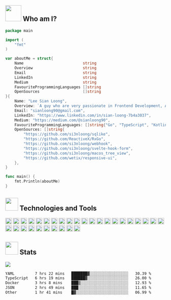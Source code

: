 

## <img src="https://media.giphy.com/media/VgCDAzcKvsR6OM0uWg/giphy.gif" width="50px" height="50px"> Who am I?

```go
package main

import (
    "fmt"
)

var aboutMe = struct{
    Name                          string
    Overview                      string
    Email                         string
    LinkedIn                      string
    Medium                        string
    FavouriteProgrammingLanguages []string
    OpenSources                   []string
}{
    Name: "Lee Sian Loong",
    Overview: `A guy who are very passionate in Frontend Development, Architecture Design and Opensource.`,
    Email: "sianloong90@gmail.com",
    LinkedIn: "https://www.linkedin.com/in/sian-loong-7b4a3037",
    Medium: "https://medium.com/@sianloong90",
    FavouriteProgrammingLanguages: []string{"Go", "TypeScript", "Kotlin"},
    OpenSources: []string{
        "https://github.com/si3nloong/sqlike",
        "https://github.com/ReactiveX/RxGo",
        "https://github.com/si3nloong/webhook",
        "https://github.com/si3nloong/svelte-hook-form",
        "https://github.com/si3nloong/macos_tree_view",
        "https://github.com/wetix/responsive-ui",
    },
}

func main() {
    fmt.Println(aboutMe)
}
```

## <img src="https://media.giphy.com/media/WmiXmdQ1KNlGa7srHF/giphy.gif" width="40px" height="40px" /> Technologies and Tools

<code><a href="https://go.dev/"><img height="20" src="https://cdn.svgporn.com/logos/go.svg"></a></code>
<code><a href="https://www.typescriptlang.org/"><img height="20" src="https://cdn.svgporn.com/logos/typescript-icon.svg"></a></code>
<code><a href="https://kotlinlang.org/"><img height="20" src="https://cdn.svgporn.com/logos/kotlin.svg"></a></code>
<code><a href="https://developer.apple.com/swift/"><img height="20" src="https://cdn.svgporn.com/logos/swift.svg"></a></code>
<code><a href="https://www.javascript.com/"><img height="20" src="https://cdn.svgporn.com/logos/javascript.svg"></a></code>
<code><a href="https://www.php.net/"><img height="20" src="https://cdn.svgporn.com/logos/php.svg"></a></code>
<code><a href="https://dart.dev/"><img height="20" src="https://cdn.svgporn.com/logos/dart.svg"></a></code>
<code><a href="https://flutter.dev/"><img height="20" src="https://cdn.svgporn.com/logos/flutter.svg"></a></code>
<code><a href="https://vuejs.org/"><img height="20" src="https://cdn.svgporn.com/logos/vue.svg"></a></code>
<code><a href="https://reactjs.org/"><img height="20" src="https://cdn.svgporn.com/logos/react.svg"></a></code>
<code><a href="https://svelte.dev/"><img height="20" src="https://cdn.svgporn.com/logos/svelte-icon.svg"></a></code>
<code><a href="https://nodejs.org/en/"><img height="20" src="https://cdn.svgporn.com/logos/nodejs-icon.svg"></a></code>
<code><a href="https://vitejs.dev/"><img height="20" src="https://cdn.svgporn.com/logos/vitejs.svg"></a></code>
<code><a href="https://eslint.org/"><img height="20" src="https://cdn.svgporn.com/logos/eslint.svg"></a></code>
<code><a href="https://prettier.io/"><img height="20" src="https://cdn.svgporn.com/logos/prettier.svg"></a></code>
<code><a href="https://rollupjs.org"><img height="20" src="https://cdn.svgporn.com/logos/rollupjs.svg"></a></code>
<code><a href="https://sass-lang.com/"><img height="20" src="https://cdn.svgporn.com/logos/sass.svg"></a></code>
<code><a href="https://storybook.js.org/"><img height="20" src="https://cdn.svgporn.com/logos/storybook-icon.svg"></a></code>
<code><a href="https://graphql.org/"><img height="20" src="https://cdn.svgporn.com/logos/graphql.svg"></a></code>
<code><a href="https://rxjs.dev/guide/overview"><img height="20" src="https://cdn.svgporn.com/logos/reactivex.svg"></a></code>
<code><a href="https://www.mongodb.com/"><img height="20" src="https://cdn.svgporn.com/logos/mongodb.svg"></a></code>
<code><a href="https://www.mysql.com/"><img height="20" src="https://cdn.svgporn.com/logos/mysql.svg"></a></code>
<code><a href="https://redis.io/"><img height="20" src="https://cdn.svgporn.com/logos/redis.svg"></a></code>
<code><a href="https://www.elastic.co/"><img height="20" src="https://cdn.svgporn.com/logos/elasticsearch.svg"></a></code>
<code><a href="https://swagger.io/"><img height="20" src="https://cdn.svgporn.com/logos/swagger.svg"></a></code>
<code><a href="https://www.docker.com/"><img height="20" src="https://cdn.svgporn.com/logos/docker-icon.svg"></a></code>
<code><a href="https://kubernetes.io/"><img height="20" src="https://cdn.svgporn.com/logos/kubernetes.svg"></a></code>
<code><a href="https://nats.io/"><img height="20" src="https://cdn.svgporn.com/logos/nats.svg"></a></code>
<code><a href="https://grpc.io/"><img height="20" src="https://cdn.svgporn.com/logos/grpc.svg"></a></code>
<code><a href="https://argoproj.github.io/argo-workflows/"><img height="20" src="https://cdn.svgporn.com/logos/argo.svg"></a></code>
<code><a href="https://www.rancher.com/"><img height="20" src="https://cdn.svgporn.com/logos/rancher-icon.svg"></a></code>

## <img src="https://media.giphy.com/media/uhWLu2lsU0rfLiwYlI/giphy.gif" height="40px" width="40px" /> Stats

<img align="center" src="https://github-readme-stats.vercel.app/api?username=si3nloong&show_icons=true" />

<!--START_SECTION:waka-->

```txt
YAML         7 hrs 22 mins   ███████▓░░░░░░░░░░░░░░░░░   30.39 %
TypeScript   6 hrs 19 mins   ██████▓░░░░░░░░░░░░░░░░░░   26.00 %
Docker       3 hrs 8 mins    ███▒░░░░░░░░░░░░░░░░░░░░░   12.93 %
JSON         2 hrs 49 mins   ███░░░░░░░░░░░░░░░░░░░░░░   11.65 %
Other        1 hr 41 mins    █▓░░░░░░░░░░░░░░░░░░░░░░░   06.99 %
```

<!--END_SECTION:waka-->

<!--
**si3nloong/si3nloong** is a ✨ _special_ ✨ repository because its `README.md` (this file) appears on your GitHub profile.

Here are some ideas to get you started:

- 🔭 I’m currently working on WeTix
- 🌱 I’m currently learning ...
- 👯 I’m looking to collaborate on ...
- 🤔 I’m looking for help with ...
- 💬 Ask me about ...
- 📫 How to reach me: ...
- 😄 Pronouns: ...
- ⚡ Fun fact: ...
-->
